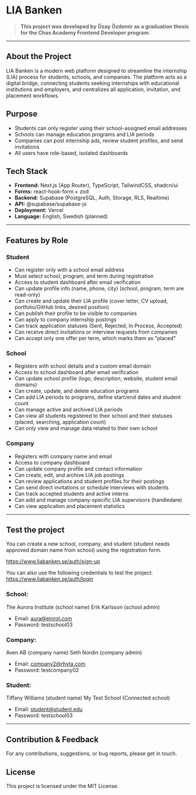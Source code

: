 # LIA Banken

> **This project was developed by Özay Özdemir as a graduation thesis for the Chas Academy Frontend Developer program.**

---

## About the Project

LIA Banken is a modern web platform designed to streamline the internship (LIA) process for students, schools, and companies. The platform acts as a digital bridge, connecting students seeking internships with educational institutions and employers, and centralizes all application, invitation, and placement workflows.

## Purpose

- Students can only register using their school-assigned email addresses
- Schools can manage education programs and LIA periods
- Companies can post internship ads, review student profiles, and send invitations
- All users have role-based, isolated dashboards

## Tech Stack

- **Frontend:** Next.js (App Router), TypeScript, TailwindCSS, shadcn/ui
- **Forms:** react-hook-form + zod
- **Backend:** Supabase (PostgreSQL, Auth, Storage, RLS, Realtime)
- **API:** @supabase/supabase-js
- **Deployment:** Vercel
- **Language:** English, Swedish (planned)

---

## Features by Role

### Student
- Can register only with a school email address
- Must select school, program, and term during registration
- Access to student dashboard after email verification
- Can update profile info (name, phone, city) (school, program, term are read-only)
- Can create and update their LIA profile (cover letter, CV upload, portfolio/GitHub links, desired position)
- Can publish their profile to be visible to companies
- Can apply to company internship postings
- Can track application statuses (Sent, Rejected, In Process, Accepted)
- Can receive direct invitations or interview requests from companies
- Can accept only one offer per term, which marks them as "placed"

### School
- Registers with school details and a custom email domain
- Access to school dashboard after email verification
- Can update school profile (logo, description, website, student email domains)
- Can create, update, and delete education programs
- Can add LIA periods to programs, define start/end dates and student count
- Can manage active and archived LIA periods
- Can view all students registered to their school and their statuses (placed, searching, application count)
- Can only view and manage data related to their own school

### Company
- Registers with company name and email
- Access to company dashboard
- Can update company profile and contact information
- Can create, edit, and archive LIA job postings
- Can review applications and student profiles for their postings
- Can send direct invitations or schedule interviews with students
- Can track accepted students and active interns
- Can add and manage company-specific LIA supervisors (handledare)
- Can view application and placement statistics


---

## Test the project

You can create a new school, company, and student (student needs approved domain name from school) using the registration form.

https://www.liabanken.se/auth/sign-up

You can also use the following credentials to test the project:
https://www.liabanken.se/auth/login

### School: 

The Aurora Institute (school name)
Erik Karlsson (school admin)

- Email: aura@einrot.com
- Password: testschool03

### Company: 

Aven AB (company name)
Seth Nordin (company admin)
- Email: company2@rhyta.com
- Password: testcompany02


### Student: 

Tiffany Williams (student name)
My Test School (Connected school)
- Email: student@student.edu
- Password: testschool03

---

## Contribution & Feedback

For any contributions, suggestions, or bug reports, please get in touch.

## License

This project is licensed under the MIT License.